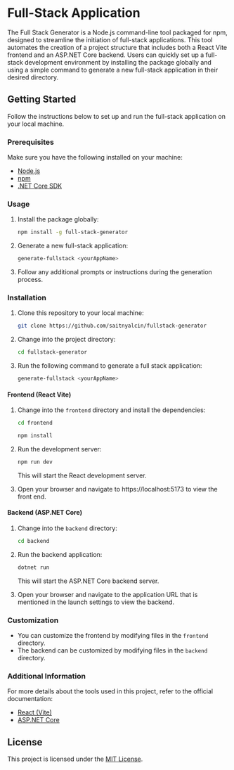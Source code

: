 # Full-Stack Application

The Full Stack Generator is a Node.js command-line tool packaged for npm, designed to streamline the initiation of full-stack applications. This tool automates the creation of a project structure that includes both a React Vite frontend and an ASP.NET Core backend. Users can quickly set up a full-stack development environment by installing the package globally and using a simple command to generate a new full-stack application in their desired directory.

## Getting Started

Follow the instructions below to set up and run the full-stack application on your local machine.

### Prerequisites

Make sure you have the following installed on your machine:

- [Node.js](https://nodejs.org/)
- [npm](https://www.npmjs.com/)
- [.NET Core SDK](https://dotnet.microsoft.com/download)

### Usage

1. Install the package globally:

   ```bash
   npm install -g full-stack-generator
   ```

2. Generate a new full-stack application:

   ```bash
   generate-fullstack <yourAppName>
   ```

3. Follow any additional prompts or instructions during the generation process.

### Installation

1. Clone this repository to your local machine:

   ```bash
   git clone https://github.com/saitnyalcin/fullstack-generator
   ```

2. Change into the project directory:

   ```bash
   cd fullstack-generator
   ```

3. Run the following command to generate a full stack application:

   ```bash
   generate-fullstack <yourAppName>
   ```

#### Frontend (React Vite)

1. Change into the `frontend` directory and install the dependencies:

   ```bash
   cd frontend
   ```

   ```bash
   npm install
   ```

2. Run the development server:

   ```bash
   npm run dev
   ```

   This will start the React development server.

3. Open your browser and navigate to https://localhost:5173 to view the front end.

#### Backend (ASP.NET Core)

1. Change into the `backend` directory:

   ```bash
   cd backend
   ```

2. Run the backend application:

   ```bash
   dotnet run
   ```

   This will start the ASP.NET Core backend server.

3. Open your browser and navigate to the application URL that is mentioned in the launch settings to view the backend.

### Customization

- You can customize the frontend by modifying files in the `frontend` directory.
- The backend can be customized by modifying files in the `backend` directory.

### Additional Information

For more details about the tools used in this project, refer to the official documentation:

- [React (Vite)](https://vitejs.dev/)
- [ASP.NET Core](https://docs.microsoft.com/en-us/aspnet/core/)

## License

This project is licensed under the [MIT License](LICENSE).
